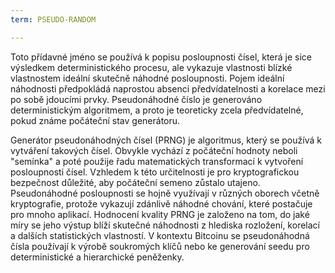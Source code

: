 ```yaml
---
term: PSEUDO-RANDOM

---
```

Toto přídavné jméno se používá k popisu posloupnosti čísel, která je sice výsledkem deterministického procesu, ale vykazuje vlastnosti blízké vlastnostem ideální skutečně náhodné posloupnosti. Pojem ideální náhodnosti předpokládá naprostou absenci předvídatelnosti a korelace mezi po sobě jdoucími prvky. Pseudonáhodné číslo je generováno deterministickým algoritmem, a proto je teoreticky zcela předvídatelné, pokud známe počáteční stav generátoru.

Generátor pseudonáhodných čísel (PRNG) je algoritmus, který se používá k vytváření takových čísel. Obvykle vychází z počáteční hodnoty neboli "semínka" a poté použije řadu matematických transformací k vytvoření posloupnosti čísel. Vzhledem k této určitelnosti je pro kryptografickou bezpečnost důležité, aby počáteční semeno zůstalo utajeno. Pseudonáhodné posloupnosti se hojně využívají v různých oborech včetně kryptografie, protože vykazují zdánlivě náhodné chování, které postačuje pro mnoho aplikací. Hodnocení kvality PRNG je založeno na tom, do jaké míry se jeho výstup blíží skutečné náhodnosti z hlediska rozložení, korelací a dalších statistických vlastností. V kontextu Bitcoinu se pseudonáhodná čísla používají k výrobě soukromých klíčů nebo ke generování seedu pro deterministické a hierarchické peněženky.